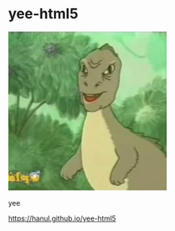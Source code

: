 # yee-html5
![ScreenShot](https://raw.githubusercontent.com/Hanul/yee-html5/master/yee.png)

yee

https://hanul.github.io/yee-html5